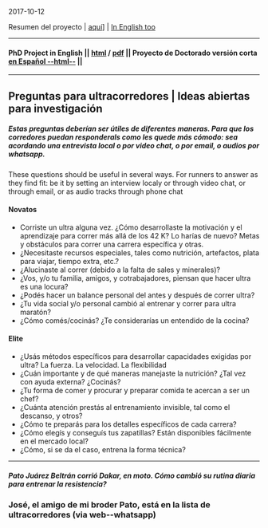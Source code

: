 2017-10-12

Resumen del proyecto | [aquí](2016.03.16.phd-resumen-spanish.html)] | [In English too](..docs/juarez-benjamin-2017-01-23-phd-project-exeter-7.pdf)

______

#### PhD Project in English || [html](2017-01-23-project-exeter.html) / [pdf](..docs/juarez-benjamin-2017-01-23-phd-project-exeter-7.pdf) || Proyecto de Doctorado versión corta [en Español --html--](2016.03.16.phd-resumen-spanish.html) ||

______

## Preguntas para ultracorredores | Ideas abiertas para investigación

##### Estas preguntas deberían ser útiles de diferentes maneras. Para que los corredores puedan responderals como les quede más cómodo: sea acordando una entrevista local o por video chat, o por email, o audios por whatsapp. 

These questions should be useful in several ways. For runners to answer as they find fit: be it by setting an interview localy or through video chat, or through email, or as audio tracks through phone chat
#### Novatos

- Corriste un ultra alguna vez. ¿Cómo desarrollaste la motivación y el aprendizaje para correr más allá de los 42 K? Lo harías de nuevo? Metas y obstáculos para correr una carrera específica y otras.
- ¿Necesitaste recursos especiales, tales como nutrición, artefactos, plata para viajar, tiempo extra, etc.?
- ¿Alucinaste al correr (debido a la falta de sales y minerales)?
- ¿Vos, y/o tu familia, amigos, y cotrabajadores, piensan que hacer ultra es una locura?
- ¿Podés hacer un balance personal del antes y después de correr ultra?
- ¿Tu vida social y/o personal cambió al entrenar y correr para ultra maratón?
- ¿Cómo comés/cocinás? ¿Te considerarías un entendido de la cocina?

#### Elite

- ¿Usás métodos específicos para desarrollar capacidades exigidas por ultra? La fuerza. La velocidad. La flexibilidad
- ¿Cuán importante y de qué maneras manejaste la nutrición? ¿Tal vez con ayuda externa? ¿Cocinás?
- ¿Tu forma de comer y procurar y preparar comida te acercan a ser un chef?
- ¿Cuánta atención prestás al entrenamiento invisible, tal como el descanso, y otros?
- ¿Cómo te preparás para los detalles específicos de cada carrera?
- ¿Cómo elegís y conseguís tus zapatillas? Están disponibles fácilmente en el mercado local?
- ¿Cómo, si se da el caso, entrena la forma técnica?


______

##### Pato Juárez Beltrán corrió Dakar, en moto. Cómo cambió su rutina diaria para entrenar la resistencia?

### José, el amigo de mi broder Pato, está en la lista de ultracorredores (via web--whatsapp)
